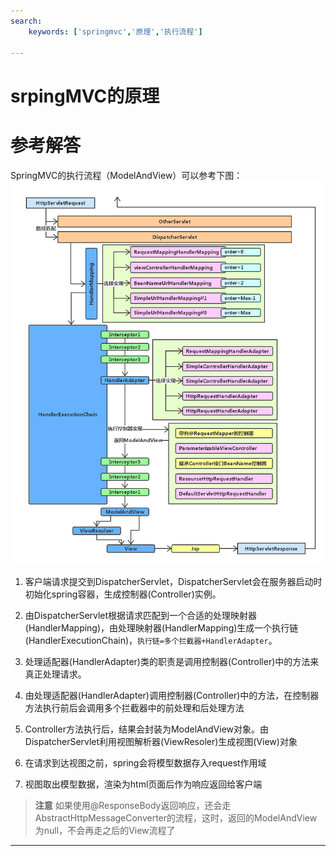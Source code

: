 ```yaml
---
search:
    keywords: ['springmvc','原理','执行流程']

---
```


# srpingMVC的原理

# 参考解答

SpringMVC的执行流程（ModelAndView）可以参考下图：![](/assets/2.png)


1. 客户端请求提交到DispatcherServlet，DispatcherServlet会在服务器启动时初始化spring容器，生成控制器(Controller)实例。

2. 由DispatcherServlet根据请求匹配到一个合适的处理映射器(HandlerMapping)，由处理映射器(HandlerMapping)生成一个执行链(HandlerExecutionChain)，`执行链=多个拦截器+HandlerAdapter`。

3. 处理适配器(HandlerAdapter)类的职责是调用控制器(Controller)中的方法来真正处理请求。

4. 由处理适配器(HandlerAdapter)调用控制器(Controller)中的方法，在控制器方法执行前后会调用多个拦截器中的前处理和后处理方法

5. Controller方法执行后，结果会封装为ModelAndView对象。由 DispatcherServlet利用视图解析器(ViewResoler)生成视图(View)对象

6. 在请求到达视图之前，spring会将模型数据存入request作用域

7. 视图取出模型数据，渲染为html页面后作为响应返回给客户端

> **注意**
如果使用@ResponseBody返回响应，还会走AbstractHttpMessageConverter的流程，这时，返回的ModelAndView为null，不会再走之后的View流程了

---